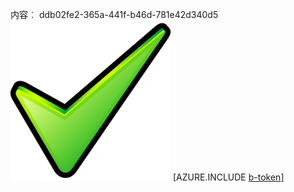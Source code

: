 内容︰ ddb02fe2-365a-441f-b46d-781e42d340d5![图像](a6e2fb04-2d51-46f2-8e96-5176e6795b0c.png)
[AZURE.INCLUDE [b-token](0cee8fb1-814d-471e-b676-7975859d252f.md)]
